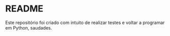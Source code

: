 # README

Este repositório foi criado com intuito de realizar testes e voltar a programar em Python, saudades.